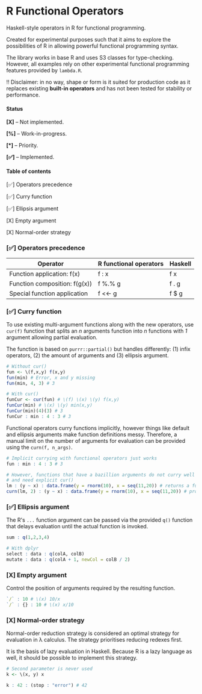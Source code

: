 # R Functional Operators
Haskell-style operators in R for functional programming.

Created for experimental purposes such that it aims to explore the possibilities of R in allowing powerful functional programming syntax.

The library works in base R and uses S3 classes for type-checking. However, all examples rely on other experimental functional programming features provided by  `lambda.R`.

‼️ Disclaimer: in no way, shape or form is it suited for production code as it replaces existing **built-in operators** and has not been tested for stability or performance.



#### Status

**[X]** – Not implemented.

**[%]** – Work-in-progress.

**[*]** – Priority.

**[✅]** – Implemented.



#### Table of contents

[✅] Operators precedence

[✅] Curry function

[✅] Ellipsis argument

[X] Empty argument

[X] Normal-order strategy



### [✅] Operators precedence

| Operator                      | R functional operators | Haskell |
| ----------------------------- | ---------------------- | ------- |
| Function application: f(x)    | f : x                  | f x     |
| Function composition: f(g(x)) | f %.% g                | f . g   |
| Special function application  | f <<- g                | f $ g   |



### [✅] Curry function

To use existing multi-argument functions along with the new operators, use  `cur(f)`  function that splits an *n* arguments function into *n* functions with *1* argument allowing partial evaluation.

The function is based on  `purrr::partial()` but handles differently: (1) infix operators, (2) the amount of arguments and (3) ellipsis argument.

```R
# Without cur()
fun <- \(f,x,y) f(x,y)
fun(min) # Error, x and y missing
fun(min, 4, 3) # 3

# With cur()
funCur <- cur(fun) # \(f) \(x) \(y) f(x,y)
funCur(min) # \(x) \(y) min(x,y)
funCur(min)(4)(3) # 3
funCur : min : 4 : 3 # 3
```

Functional operators curry functions implicitly, however things like default and ellipsis arguments make function definitions messy. Therefore, a manual limit on the number of arguments for evaluation can be provided using the `curn(f, n_args)`.

```R
# Implicit currying with functional operators just works
fun : min : 4 : 3 # 3

# However, functions that have a bazillion arguments do not curry well
# and need explicit cur()
lm : (y ~ x) : data.frame(y = rnorm(10), x = seq(11,20)) # returns a function that expects 3 more arguments
curn(lm, 2) : (y ~ x) : data.frame(y = rnorm(10), x = seq(11,20)) # produces lm object
```

 

### [✅] Ellipsis argument

The R's  `...`  function argument can be passed via the provided  `q()`  function that delays evaluation until the actual function is invoked.

```R
sum : q(1,2,3,4)

# With dplyr
select : data : q(colA, colB)
mutate : data : q(colA + 1, newCol = colB / 2)
```



### [X] Empty argument

Control the position of arguments required by the resulting function.

```R
`/` : 10 # \(x) 10/x
`/` : {} : 10 # \(x) x/10
```



### [X] Normal-order strategy

Normal-order reduction strategy is considered an optimal strategy for evaluation in λ calculus. The strategy prioritises reducing redexes first.

It is the basis of lazy evaluation in Haskell. Because R is a lazy language as well, it should be possible to implement this strategy.

```R
# Second parameter is never used
k <- \(x, y) x

k : 42 : (stop : "error") # 42
```

